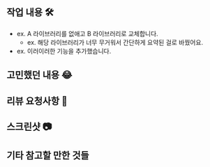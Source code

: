 ## 작업 내용 🛠️

<!-- 여기 주석 아래부터 무엇이 변경되었는지 자세히 적으세요 -->

- ex. A 라이브러리를 없애고 B 라이브러리로 교체합니다.
    - ex. 해당 라이브러리가 너무 무거워서 간단하게 요약된 걸로 바꿨어요.
- ex. 이러이러한 기능을 추가했습니다.


## 고민했던 내용 😂

<!-- 개발을 진행하면서 고민하거나 삽질했던 부분이 있다면 작성해주세요 -->

## 리뷰 요청사항 💬

<!-- 리뷰어가 특별히 봐주었으면 하는 부분이 있다면 작성해주세요 -->
<!-- ex. 메서드 XXX의 이름을 더 잘 짓고 싶은데 혹시 좋은 명칭이 있을까요?-->

## 스크린샷 📷

<!-- 스크린샷이 있다면 아래에 이미지나 영상을 첨부해주세요 -->
<!-- 없으면 해당 섹션을 지워주세요! -->

## 기타 참고할 만한 것들

<!-- 티켓 번호도 좋고 해당 PR과 연관된 기획 / 테크 스펙, 피그마 링크를 주시면 리뷰에 큰 도움이 됩니다 -->